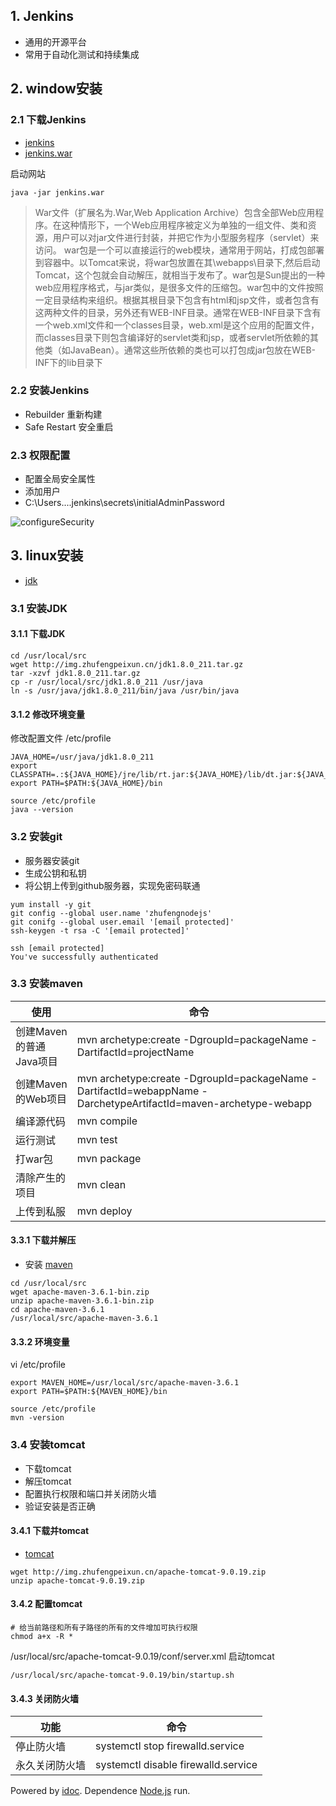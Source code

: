 ## 1\. Jenkins

-   通用的开源平台
-   常用于自动化测试和持续集成

## 2\. window安装

### 2.1 下载Jenkins

-   [jenkins](https://jenkins.io/)
-   [jenkins.war](http://ftp-chi.osuosl.org/pub/jenkins/war/2.173/jenkins.war)

启动网站

```
java -jar jenkins.war

```

> War文件（扩展名为.War,Web Application Archive）包含全部Web应用程序。在这种情形下，一个Web应用程序被定义为单独的一组文件、类和资源，用户可以对jar文件进行封装，并把它作为小型服务程序（servlet）来访问。 war包是一个可以直接运行的web模块，通常用于网站，打成包部署到容器中。以Tomcat来说，将war包放置在其\\webapps\\目录下,然后启动Tomcat，这个包就会自动解压，就相当于发布了。war包是Sun提出的一种web应用程序格式，与jar类似，是很多文件的压缩包。war包中的文件按照一定目录结构来组织。根据其根目录下包含有html和jsp文件，或者包含有这两种文件的目录，另外还有WEB-INF目录。通常在WEB-INF目录下含有一个web.xml文件和一个classes目录，web.xml是这个应用的配置文件，而classes目录下则包含编译好的servlet类和jsp，或者servlet所依赖的其他类（如JavaBean）。通常这些所依赖的类也可以打包成jar包放在WEB-INF下的lib目录下

### 2.2 安装Jenkins

-   Rebuilder 重新构建
-   Safe Restart 安全重启

### 2.3 权限配置

-   配置全局安全属性
-   添加用户
-   C:\\Users....jenkins\\secrets\\initialAdminPassword

![configureSecurity](http://img.zhufengpeixun.cn/configureSecurity.png)

## 3\. linux安装

-   [jdk](https://www.oracle.com/technetwork/java/javase/downloads/java-archive-javase10-4425482.html)

### 3.1 安装JDK

#### 3.1.1 下载JDK

```
cd /usr/local/src
wget http://img.zhufengpeixun.cn/jdk1.8.0_211.tar.gz
tar -xzvf jdk1.8.0_211.tar.gz 
cp -r /usr/local/src/jdk1.8.0_211 /usr/java 
ln -s /usr/java/jdk1.8.0_211/bin/java /usr/bin/java

```

#### 3.1.2 修改环境变量

修改配置文件 /etc/profile

```
JAVA_HOME=/usr/java/jdk1.8.0_211
export CLASSPATH=.:${JAVA_HOME}/jre/lib/rt.jar:${JAVA_HOME}/lib/dt.jar:${JAVA_HOME}/lib/tools.jar
export PATH=$PATH:${JAVA_HOME}/bin

```

```
source /etc/profile
java --version

```

### 3.2 安装git

-   服务器安装git
-   生成公钥和私钥
-   将公钥上传到github服务器，实现免密码联通

```
yum install -y git
git config --global user.name 'zhufengnodejs'
git conifg --global user.email '[email protected]'
ssh-keygen -t rsa -C '[email protected]'

ssh [email protected]
You've successfully authenticated

```

### 3.3 安装maven

| 使用 | 命令 |
| --- | --- |
| 创建Maven的普通Java项目 | mvn archetype:create -DgroupId=packageName -DartifactId=projectName |
| 创建Maven的Web项目 | mvn archetype:create -DgroupId=packageName -DartifactId=webappName -DarchetypeArtifactId=maven-archetype-webapp |
| 编译源代码 | mvn compile |
| 运行测试 | mvn test |
| 打war包 | mvn package |
| 清除产生的项目 | mvn clean |
| 上传到私服 | mvn deploy |

#### 3.3.1 下载并解压

-   安装 [maven](https://maven.apache.org/)

```
cd /usr/local/src
wget apache-maven-3.6.1-bin.zip
unzip apache-maven-3.6.1-bin.zip
cd apache-maven-3.6.1
/usr/local/src/apache-maven-3.6.1

```

#### 3.3.2 环境变量

vi /etc/profile

```
export MAVEN_HOME=/usr/local/src/apache-maven-3.6.1
export PATH=$PATH:${MAVEN_HOME}/bin

```

```
source /etc/profile
mvn -version

```

### 3.4 安装tomcat

-   下载tomcat
-   解压tomcat
-   配置执行权限和端口并关闭防火墙
-   验证安装是否正确

#### 3.4.1 下载并tomcat

-   [tomcat](https://tomcat.apache.org/)

```
wget http://img.zhufengpeixun.cn/apache-tomcat-9.0.19.zip
unzip apache-tomcat-9.0.19.zip 

```

#### 3.4.2 配置tomcat

```
# 给当前路径和所有子路径的所有的文件增加可执行权限
chmod a+x -R * 

```

/usr/local/src/apache-tomcat-9.0.19/conf/server.xml 启动tomcat

```
/usr/local/src/apache-tomcat-9.0.19/bin/startup.sh

```

#### 3.4.3 关闭防火墙

| 功能 | 命令 |
| --- | --- |
| 停止防火墙 | systemctl stop firewalld.service |
| 永久关闭防火墙 | systemctl disable firewalld.service |

Powered by [idoc](https://github.com/jaywcjlove/idoc). Dependence [Node.js](https://nodejs.org) run.